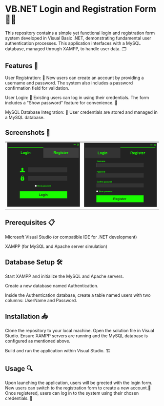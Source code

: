 # VB.NET Login and Registration Form 🚪🔐
This repository contains a simple yet functional login and registration form system developed in Visual Basic .NET, demonstrating fundamental user authentication processes. This application interfaces with a MySQL database, managed through XAMPP, to handle user data. 🗂️

## Features 🌟
User Registration: 📝 New users can create an account by providing a username and password. The system also includes a password confirmation field for validation.

User Login: 🔑 Existing users can log in using their credentials. The form includes a "Show password" feature for convenience. 👀

MySQL Database Integration: 💾 User credentials are stored and managed in a MySQL database.
## Screenshots 📸
<table>
  <tr>
    <td><img src="images/LoginForm.jpg" alt="Login Form" width="300"/></td>
    <td><img src="images/RegisterForm.jpg" alt="Registration Form" width="300"/></td>
  </tr>
</table>

## Prerequisites 📋
Microsoft Visual Studio (or compatible IDE for .NET development) 

XAMPP (for MySQL and Apache server simulation) 
## Database Setup 🛠️
Start XAMPP and initialize the MySQL and Apache servers.

Create a new database named Authentication.

Inside the Authentication database, create a table named users with two columns: UserName and Password.
## Installation 📥
Clone the repository to your local machine.
Open the solution file in Visual Studio.
Ensure XAMPP servers are running and the MySQL database is configured as mentioned above.

Build and run the application within Visual Studio. 🏗️
## Usage 🔍
Upon launching the application, users will be greeted with the login form. New users can switch to the registration form to create a new account.📝 Once registered, users can log in to the system using their chosen credentials. 🔐
